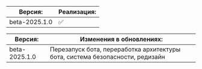 | Версия: | Реализация:      |
| ------- | ------------------ |
| beta-2025.1.0     |        :white_check_mark: |

| Версия: | Изменения в обновлениях: |
| ------- | ------------------ |
| beta-2025.1.0     | Перезапуск бота, переработка архитектуры бота, система безопасности, редизайн |
